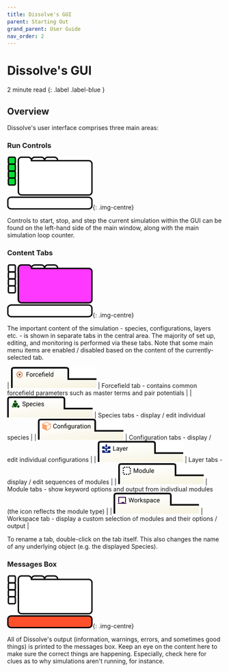 ```yaml
---
title: Dissolve's GUI
parent: Starting Out
grand_parent: User Guide
nav_order: 2
---
```

# Dissolve's GUI

2 minute read
{: .label .label-blue }

## Overview
Dissolve's user interface comprises three main areas:

### Run Controls

![Run controls on the left-hand side of the main window](runcontrols.png){: .img-centre}

Controls to start, stop, and step the current simulation within the GUI can be found on the left-hand side of the main window, along with the main simulation loop counter.

### Content Tabs

![Content tabs displaying aspects of the current simulation](tabs.png){: .img-centre}

The important content of the simulation - species, configurations, layers etc. - is shown in separate tabs in the central area. The majority of set up, editing, and monitoring is performed via these tabs. Note that some main menu items are enabled / disabled based on the content of the currently-selected tab.

| ![Forcefield tab](forcefieldtab.png) | Forcefield tab - contains common forcefield parameters such as master terms and pair potentials |
| ![Species tab](speciestab.png) | Species tabs - display / edit individual species |
| ![Configuration tab](configurationtab.png) | Configuration tabs - display / edit individual configurations |
| ![Layer tab](layertab.png) | Layer tabs - display / edit sequences of modules |
| ![Module tab](moduletab.png) | Module tabs - show keyword options and output from indivdiual modules (the icon reflects the module type) |
| ![Workspace tab](workspacetab.png) | Workspace tab - display a custom selection of modules and their options / output |

To rename a tab, double-click on the tab itself. This also changes the name of any underlying object (e.g. the displayed Species).

### Messages Box

![Messages box](messages.png){: .img-centre}

All of Dissolve's output (information, warnings, errors, and sometimes good things) is printed to the messages box. Keep an eye on the content here to make sure the correct things are happening. Especially, check here for clues as to why simulations aren't running, for instance.
